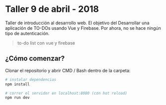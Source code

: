 # Taller 9 de abril - 2018

Taller de introducción al desarrollo web. El objetivo del Desarrollar una aplicación de TO-DOs usando Vue y Firebase. Por ahora, no se hace ningún tipo de autenticación.

> to-do list con vue y firebase

## ¿Cómo comenzar?

Clonar el repositorio y abrir CMD / Bash dentro de la carpeta:

``` bash
# instalar dependencias
npm install

# correr el servidor en localhost:8080 (con hot reload)
npm run dev
```

